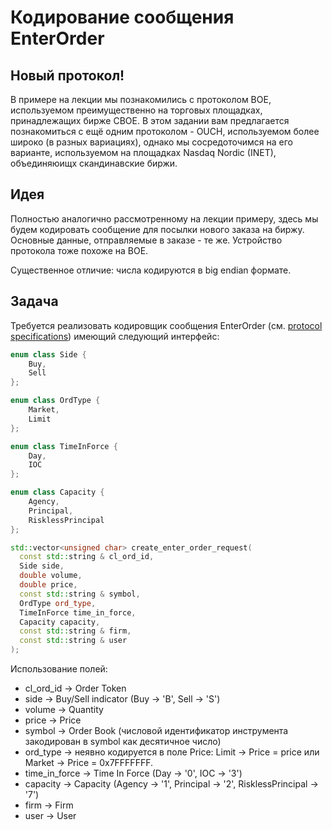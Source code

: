 # Кодирование сообщения EnterOrder
## Новый протокол!
В примере на лекции мы познакомились с протоколом BOE, используемом преимущественно на торговых площадках, принадлежащих бирже CBOE.
В этом задании вам предлагается познакомиться с ещё одним протоколом - OUCH, используемом более широко (в разных вариациях), однако
мы сосредоточимся на его варианте, используемом на площадках Nasdaq Nordic (INET), объединяюищх скандинавские биржи.

## Идея
Полностью аналогично рассмотренному на лекции примеру, здесь мы будем кодировать сообщение для посылки нового заказа на биржу.
Основные данные, отправляемые в заказе - те же. Устройство протокола тоже похоже на BOE.

Существенное отличие: числа кодируются в big endian формате.

## Задача
Требуется реализовать кодировщик сообщения EnterOrder (см. [protocol specifications](doc/OUCH_for_Nasdaq_Nordic_4.03.2.pdf))
имеющий следующий интерфейс:
```cpp
enum class Side {
    Buy,
    Sell
};

enum class OrdType {
    Market,
    Limit
};

enum class TimeInForce {
    Day,
    IOC
};

enum class Capacity {
    Agency,
    Principal,
    RisklessPrincipal
};

std::vector<unsigned char> create_enter_order_request(
  const std::string & cl_ord_id,
  Side side,
  double volume,
  double price,
  const std::string & symbol,
  OrdType ord_type,
  TimeInForce time_in_force,
  Capacity capacity,
  const std::string & firm,
  const std::string & user
);
```

Использование полей:
* cl_ord_id -> Order Token
* side -> Buy/Sell indicator (Buy -> 'B', Sell -> 'S')
* volume -> Quantity
* price -> Price
* symbol -> Order Book (числовой идентификатор инструмента закодирован в symbol как десятичное число)
* ord_type -> неявно кодируется в поле Price: Limit -> Price = price или Market -> Price = 0x7FFFFFFF.
* time_in_force -> Time In Force (Day -> '0', IOC -> '3')
* capacity -> Capacity (Agency -> '1', Principal -> '2', RisklessPrincipal -> '7')
* firm -> Firm
* user -> User
